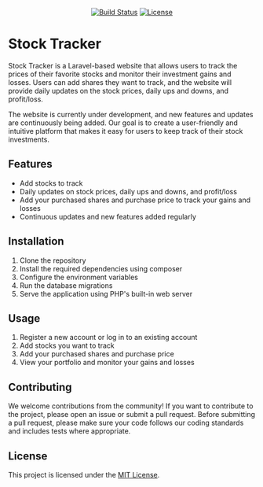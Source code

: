 <p align="center">
<a href="https://github.com/laravel/framework/actions"><img src="https://github.com/laravel/framework/workflows/tests/badge.svg" alt="Build Status"></a>
<a href="https://packagist.org/packages/laravel/framework"><img src="https://img.shields.io/packagist/l/laravel/framework" alt="License"></a>
</p>


# Stock Tracker

Stock Tracker is a Laravel-based website that allows users to track the prices of their favorite stocks and monitor their investment gains and losses. Users can add shares they want to track, and the website will provide daily updates on the stock prices, daily ups and downs, and profit/loss.

The website is currently under development, and new features and updates are continuously being added. Our goal is to create a user-friendly and intuitive platform that makes it easy for users to keep track of their stock investments.

## Features

- Add stocks to track
- Daily updates on stock prices, daily ups and downs, and profit/loss
- Add your purchased shares and purchase price to track your gains and losses
- Continuous updates and new features added regularly

## Installation

1. Clone the repository
2. Install the required dependencies using composer
3. Configure the environment variables
4. Run the database migrations
5. Serve the application using PHP's built-in web server

## Usage

1. Register a new account or log in to an existing account
2. Add stocks you want to track
3. Add your purchased shares and purchase price
4. View your portfolio and monitor your gains and losses

## Contributing

We welcome contributions from the community! If you want to contribute to the project, please open an issue or submit a pull request. Before submitting a pull request, please make sure your code follows our coding standards and includes tests where appropriate.

## License

This project is licensed under the [MIT License](https://opensource.org/licenses/MIT).
